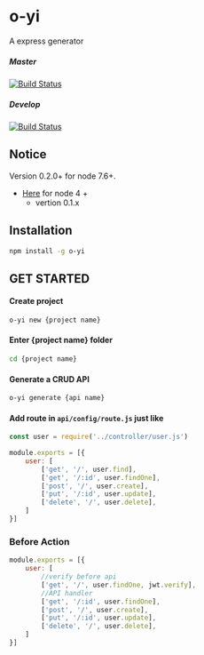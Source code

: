 # o-yi

A express generator

##### Master

[![Build Status](https://travis-ci.org/vivalalova/o-yi.svg?branch=master)](https://travis-ci.org/vivalalova/o-yi/)

##### Develop
[![Build Status](https://travis-ci.org/vivalalova/o-yi.svg?branch=develop)](https://travis-ci.org/vivalalova/o-yi/)

## Notice

Version 0.2.0+ for node 7.6+.

* [Here](https://github.com/vivalalova/o-yi/tree/node4) for node 4 +
    * vertion 0.1.x

## Installation

```bash
npm install -g o-yi
```

## GET STARTED

#### Create project

```bash
o-yi new {project name}
```

#### Enter {project name} folder

```bash
cd {project name}
```

#### Generate a CRUD API

```bash
o-yi generate {api name}
```

#### Add route in `api/config/route.js` just like

```javascript
const user = require('../controller/user.js')

module.exports = [{
    user: [
        ['get', '/', user.find],
        ['get', '/:id', user.findOne],
        ['post', '/', user.create],
        ['put', '/:id', user.update],
        ['delete', '/', user.delete],
    ]
}]
```

### Before Action

```javascript
module.exports = [{
    user: [
        //verify before api
        ['get', '/', user.findOne, jwt.verify],
        //API handler
        ['get', '/:id', user.findOne],
        ['post', '/', user.create],
        ['put', '/:id', user.update],
        ['delete', '/', user.delete],
    ]
}]
```
